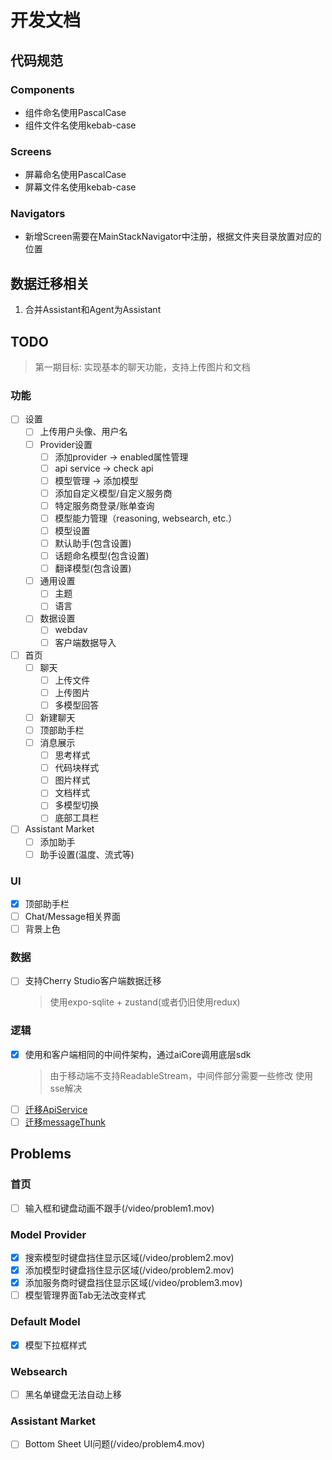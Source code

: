 # 开发文档

## 代码规范

### Components

- 组件命名使用PascalCase
- 组件文件名使用kebab-case

### Screens

- 屏幕命名使用PascalCase
- 屏幕文件名使用kebab-case

### Navigators

- 新增Screen需要在MainStackNavigator中注册，根据文件夹目录放置对应的位置

## 数据迁移相关

1. 合并Assistant和Agent为Assistant

## TODO

> 第一期目标: 实现基本的聊天功能，支持上传图片和文档

### 功能

- [ ] 设置
  - [ ] 上传用户头像、用户名
  - [ ] Provider设置
    - [ ] 添加provider -> enabled属性管理
    - [ ] api service -> check api
    - [ ] 模型管理 -> 添加模型
    - [ ] 添加自定义模型/自定义服务商
    - [ ] 特定服务商登录/账单查询
    - [ ] 模型能力管理（reasoning, websearch, etc.）
    - [ ] 模型设置
    - [ ] 默认助手(包含设置)
    - [ ] 话题命名模型(包含设置)
    - [ ] 翻译模型(包含设置)
  - [ ] 通用设置
    - [ ] 主题
    - [ ] 语言
  - [ ] 数据设置
    - [ ] webdav
    - [ ] 客户端数据导入
- [ ] 首页
  - [ ] 聊天
    - [ ] 上传文件
    - [ ] 上传图片
    - [ ] 多模型回答
  - [ ] 新建聊天
  - [ ] 顶部助手栏
  - [ ] 消息展示
    - [ ] 思考样式
    - [ ] 代码块样式
    - [ ] 图片样式
    - [ ] 文档样式
    - [ ] 多模型切换
    - [ ] 底部工具栏
- [ ] Assistant Market
  - [ ] 添加助手
  - [ ] 助手设置(温度、流式等)

### UI

- [x] 顶部助手栏
- [ ] Chat/Message相关界面
- [ ] 背景上色

### 数据

- [ ] 支持Cherry Studio客户端数据迁移
  > 使用expo-sqlite + zustand(或者仍旧使用redux)

### 逻辑

- [x] 使用和客户端相同的中间件架构，通过aiCore调用底层sdk
  > 由于移动端不支持ReadableStream，中间件部分需要一些修改
  > 使用sse解决
- [ ] [迁移ApiService](https://github.com/CherryHQ/cherry-studio/blob/main/src/renderer/src/services/ApiService.ts)
- [ ] [迁移messageThunk](https://github.com/CherryHQ/cherry-studio/blob/main/src/renderer/src/store/thunk/messageThunk.ts)

## Problems

### 首页

- [ ] 输入框和键盘动画不跟手(/video/problem1.mov)

### Model Provider

- [x] 搜索模型时键盘挡住显示区域(/video/problem2.mov)
- [x] 添加模型时键盘挡住显示区域(/video/problem2.mov)
- [x] 添加服务商时键盘挡住显示区域(/video/problem3.mov)
- [ ] 模型管理界面Tab无法改变样式

### Default Model

- [x] 模型下拉框样式

### Websearch

- [ ] 黑名单键盘无法自动上移

### Assistant Market

- [ ] Bottom Sheet UI问题(/video/problem4.mov)
